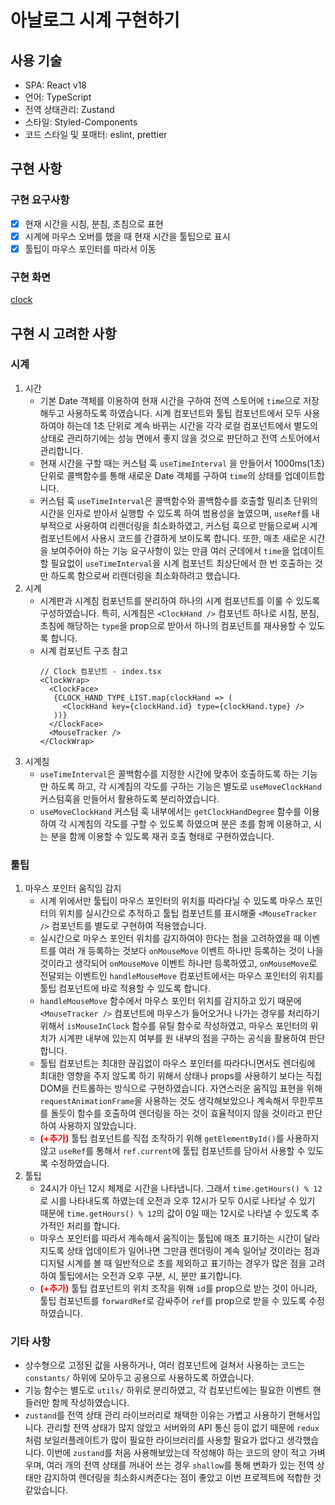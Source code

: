 # 아날로그 시계 구현하기

## 사용 기술

- SPA: React v18
- 언어: TypeScript
- 전역 상태관리: Zustand
- 스타일: Styled-Components
- 코드 스타일 및 포매터: eslint, prettier

## 구현 사항

### 구현 요구사항

- [x] 현재 시간을 시침, 분침, 초침으로 표현
- [x] 시계에 마우스 오버를 했을 때 현재 시간을 툴팁으로 표시
- [x] 툴팁이 마우스 포인터를 따라서 이동

### 구현 화면

[clock](https://github.com/minami-cs/react-analog-clock/assets/66506477/4dec7dba-f7af-4e3c-966e-816428ae77da)

## 구현 시 고려한 사항

### 시계

1. 시간
   - 기본 Date 객체를 이용하여 현재 시간을 구하여 전역 스토어에 `time`으로 저장해두고 사용하도록 하였습니다. 시계 컴포넌트와 툴팁 컴포넌트에서 모두 사용하여야 하는데 1초 단위로 계속 바뀌는 시간을 각각 로컬 컴포넌트에서 별도의 상태로 관리하기에는 성능 면에서 좋지 않을 것으로 판단하고 전역 스토어에서 관리합니다.
   - 현재 시간을 구할 때는 커스텀 훅 `useTimeInterval` 을 만들어서 1000ms(1초) 단위로 콜백함수를 통해 새로운 Date 객체를 구하여 `time`의 상태를 업데이트합니다.
   - 커스텀 훅 `useTimeInterval`은 콜백함수와 콜백함수를 호출할 밀리초 단위의 시간을 인자로 받아서 실행할 수 있도록 하여 범용성을 높였으며, `useRef`를 내부적으로 사용하여 리렌더링을 최소화하였고, 커스텀 훅으로 만듦으로써 시계 컴포넌트에서 사용시 코드를 간결하게 보이도록 합니다. 또한, 매초 새로운 시간을 보여주어야 하는 기능 요구사항이 있는 만큼 여러 군데에서 `time`을 업데이트할 필요없이 `useTimeInterval`을 시계 컴포넌트 최상단에서 한 번 호출하는 것만 하도록 함으로써 리렌더링을 최소화하려고 했습니다.
2. 시계
   - 시계판과 시계침 컴포넌트를 분리하여 하나의 시계 컴포넌트를 이룰 수 있도록 구성하였습니다. 특히, 시계침은 `<ClockHand />` 컴포넌트 하나로 시침, 분침, 초침에 해당하는 `type`을 prop으로 받아서 하나의 컴포넌트를 재사용할 수 있도록 합니다.
   - 시계 컴포넌트 구조 참고
     ```React
     // Clock 컴포넌트 - index.tsx
     <ClockWrap>
       <ClockFace>
     	{CLOCK_HAND_TYPE_LIST.map(clockHand => (
     	  <ClockHand key={clockHand.id} type={clockHand.type} />
     	))}
       </ClockFace>
       <MouseTracker />
     </ClockWrap>
     ```
3. 시계침
   - `useTimeInterval`은 콜백함수를 지정한 시간에 맞추어 호출하도록 하는 기능만 하도록 하고, 각 시계침의 각도를 구하는 기능은 별도로 `useMoveClockHand` 커스텀훅을 만들어서 활용하도록 분리하였습니다.
   - `useMoveClockHand` 커스텀 훅 내부에서는 `getClockHandDegree` 함수를 이용하여 각 시계침의 각도를 구할 수 있도록 하였으며 분은 초를 함께 이용하고, 시는 분을 함께 이용할 수 있도록 재귀 호출 형태로 구현하였습니다.

### 툴팁

1. 마우스 포인터 움직임 감지
   - 시계 위에서만 툴팁이 마우스 포인터의 위치를 따라다닐 수 있도록 마우스 포인터의 위치를 실시간으로 추적하고 툴팁 컴포넌트를 표시해줄 `<MouseTracker />` 컴포넌트를 별도로 구현하여 적용했습니다.
   - 실시간으로 마우스 포인터 위치를 감지하여야 한다는 점을 고려하였을 때 이벤트를 여러 개 등록하는 것보다 `onMouseMove` 이벤트 하나만 등록하는 것이 나을 것이라고 생각되어 `onMouseMove` 이벤트 하나만 등록하였고, `onMouseMove`로 전달되는 이벤트인 `handleMouseMove` 컴포넌트에서는 마우스 포인터의 위치를 툴팁 컴포넌트에 바로 적용할 수 있도록 합니다.
   - `handleMouseMove` 함수에서 마우스 포인터 위치를 감지하고 있기 때문에 `<MouseTracker />` 컴포넌트에 마우스가 들어오거나 나가는 경우를 처리하기 위해서 `isMouseInClock` 함수를 유틸 함수로 작성하였고, 마우스 포인터의 위치가 시계판 내부에 있는지 여부를 원 내부의 점을 구하는 공식을 활용하여 판단합니다.
   - 툴팁 컴포넌트는 최대한 끊김없이 마우스 포인터를 따라다니면서도 렌더링에 최대한 영향을 주지 않도록 하기 위해서 상태나 props를 사용하기 보다는 직접 DOM을 컨트롤하는 방식으로 구현하였습니다. 자연스러운 움직임 표현을 위해 `requestAnimationFrame`을 사용하는 것도 생각해보았으나 계속해서 무한루프를 돌듯이 함수를 호출하여 렌더링을 하는 것이 효율적이지 않을 것이라고 판단하여 사용하지 않았습니다.
   - <span style="color: red">**(+추가)**</span> 툴팁 컴포넌트를 직접 조작하기 위해 `getElementById()`를 사용하지 않고 `useRef`를 통해서 `ref.current`에 툴팁 컴포넌트를 담아서 사용할 수 있도록 수정하였습니다.
2. 툴팁
   - 24시가 아닌 12시 체제로 시간을 나타냅니다. 그래서 `time.getHours() % 12`로 시를 나타내도록 하였는데 오전과 오후 12시가 모두 0시로 나타날 수 있기 때문에 `time.getHours() % 12`의 값이 0일 때는 12시로 나타낼 수 있도록 추가적인 처리를 합니다.
   - 마우스 포인터를 따라서 계속해서 움직이는 툴팁에 매초 표기하는 시간이 달라지도록 상태 업데이트가 일어나면 그만큼 렌더링이 계속 일어날 것이라는 점과 디지털 시계를 볼 때 일반적으로 초를 제외하고 표기하는 경우가 많은 점을 고려하여 툴팁에서는 오전과 오후 구분, 시, 분만 표기합니다.
   - <span style="color: red">**(+추가)**</span> 툴팁 컴포넌트의 위치 조작을 위해 `id`를 prop으로 받는 것이 아니라, 툴팁 컴포넌트를 `forwardRef`로 감싸주어 `ref`를 prop으로 받을 수 있도록 수정하였습니다.

### 기타 사항

- 상수형으로 고정된 값을 사용하거나, 여러 컴포넌트에 걸쳐서 사용하는 코드는 `constants/` 하위에 모아두고 공용으로 사용하도록 하였습니다.
- 기능 함수는 별도로 `utils/` 하위로 분리하였고, 각 컴포넌트에는 필요한 이벤트 핸들러만 함께 작성하였습니다.
- `zustand`를 전역 상태 관리 라이브러리로 채택한 이유는 가볍고 사용하기 편해서입니다. 관리할 전역 상태가 많지 않았고 서버와의 API 통신 등이 없기 때문에 `redux`처럼 보일러플레이트가 많이 필요한 라이브러리를 사용할 필요가 없다고 생각했습니다. 이번에 `zustand`를 처음 사용해보았는데 작성해야 하는 코드의 양이 적고 가벼우며, 여러 개의 전역 상태를 꺼내어 쓰는 경우 `shallow`를 통해 변화가 있는 전역 상태만 감지하여 렌더링을 최소화시켜준다는 점이 좋았고 이번 프로젝트에 적합한 것 같았습니다.
